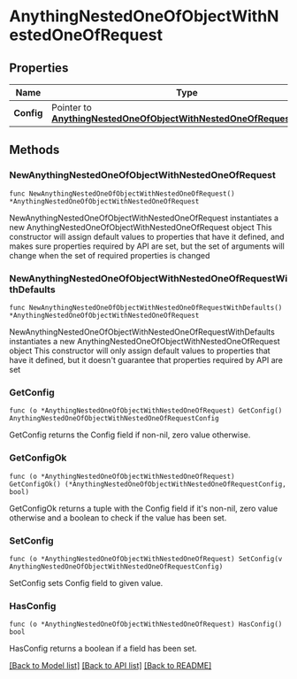 # AnythingNestedOneOfObjectWithNestedOneOfRequest

## Properties

Name | Type | Description | Notes
------------ | ------------- | ------------- | -------------
**Config** | Pointer to [**AnythingNestedOneOfObjectWithNestedOneOfRequestConfig**](AnythingNestedOneOfObjectWithNestedOneOfRequestConfig.md) |  | [optional] 

## Methods

### NewAnythingNestedOneOfObjectWithNestedOneOfRequest

`func NewAnythingNestedOneOfObjectWithNestedOneOfRequest() *AnythingNestedOneOfObjectWithNestedOneOfRequest`

NewAnythingNestedOneOfObjectWithNestedOneOfRequest instantiates a new AnythingNestedOneOfObjectWithNestedOneOfRequest object
This constructor will assign default values to properties that have it defined,
and makes sure properties required by API are set, but the set of arguments
will change when the set of required properties is changed

### NewAnythingNestedOneOfObjectWithNestedOneOfRequestWithDefaults

`func NewAnythingNestedOneOfObjectWithNestedOneOfRequestWithDefaults() *AnythingNestedOneOfObjectWithNestedOneOfRequest`

NewAnythingNestedOneOfObjectWithNestedOneOfRequestWithDefaults instantiates a new AnythingNestedOneOfObjectWithNestedOneOfRequest object
This constructor will only assign default values to properties that have it defined,
but it doesn't guarantee that properties required by API are set

### GetConfig

`func (o *AnythingNestedOneOfObjectWithNestedOneOfRequest) GetConfig() AnythingNestedOneOfObjectWithNestedOneOfRequestConfig`

GetConfig returns the Config field if non-nil, zero value otherwise.

### GetConfigOk

`func (o *AnythingNestedOneOfObjectWithNestedOneOfRequest) GetConfigOk() (*AnythingNestedOneOfObjectWithNestedOneOfRequestConfig, bool)`

GetConfigOk returns a tuple with the Config field if it's non-nil, zero value otherwise
and a boolean to check if the value has been set.

### SetConfig

`func (o *AnythingNestedOneOfObjectWithNestedOneOfRequest) SetConfig(v AnythingNestedOneOfObjectWithNestedOneOfRequestConfig)`

SetConfig sets Config field to given value.

### HasConfig

`func (o *AnythingNestedOneOfObjectWithNestedOneOfRequest) HasConfig() bool`

HasConfig returns a boolean if a field has been set.


[[Back to Model list]](../README.md#documentation-for-models) [[Back to API list]](../README.md#documentation-for-api-endpoints) [[Back to README]](../README.md)


